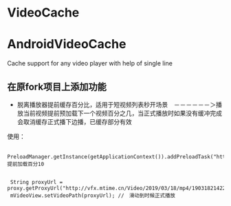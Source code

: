 # VideoCache

# AndroidVideoCache
Cache support for any video player with help of single line
## 在原fork项目上添加功能 ##

 - 脱离播放器提前缓存百分比，适用于短视频列表秒开场景　－－－－－－＞播放当前视频提前预加载下一个视频百分之几，当正式播放时如果没有缓冲完成会取消缓存正式播下边播，已缓存部分有效

使用：

     PreloadManager.getInstance(getApplicationContext()).addPreloadTask("http://vfx.mtime.cn/Video/2019/03/18/mp4/190318214226685784.mp4",10);　//提前加载百分10
            
            
     String proxyUrl = proxy.getProxyUrl("http://vfx.mtime.cn/Video/2019/03/18/mp4/190318214226685784.mp4");
     mVideoView.setVideoPath(proxyUrl); //　滑动到时候正式播放
            
